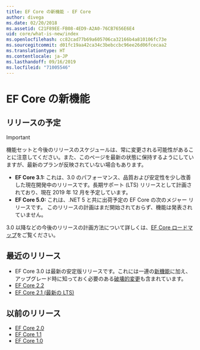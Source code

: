 ```yaml
---
title: EF Core の新機能 - EF Core
author: divega
ms.date: 02/20/2018
ms.assetid: C21F89EE-FB08-4ED9-A2A0-76CB7656E6E4
uid: core/what-is-new/index
ms.openlocfilehash: cc82cad77b69a605706ca32166b4a810106fc73e
ms.sourcegitcommit: d01fc19aa42ca34c3bebccbc96ee26d06fcecaa2
ms.translationtype: HT
ms.contentlocale: ja-JP
ms.lasthandoff: 09/16/2019
ms.locfileid: "71005546"
---
```

# <a name="what-is-new-in-ef-core"></a>EF Core の新機能

## <a name="future-releases"></a>リリースの予定
> [!IMPORTANT]
> 機能セットと今後のリリースのスケジュールは、常に変更される可能性があることに注意してください。また、このページを最新の状態に保持するようにしていますが、最新のプランが反映されていない場合もあります。

- **EF Core 3.1:** これは、3.0 のパフォーマンス、品質および安定性を少し改善した現在開発中のリリースです。長期サポート (LTS) リリースとして計画されており、現在 2019 年 12 月を予定しています。
- **EF Core 5.0:** これは、.NET 5 と共に出荷予定の EF Core の次のメジャー リリースです。 このリリースの計画はまだ開始されておらず、機能は発表されていません。  

3\.0 以降などの今後のリリースの計画方法について詳しくは、[EF Core ロードマップ](xref:core/what-is-new/roadmap)をご覧ください。

## <a name="recent-releases"></a>最近のリリース

- EF Core 3.0 は最新の安定版リリースです。これには一連の[新機能](xref:core/what-is-new/ef-core-3.0/features)に加え、アップグレード時に知っておく必要のある[破壊的変更](xref:core/what-is-new/ef-core-3.0/breaking-changes)も含まれています。
- [EF Core 2.2 ](xref:core/what-is-new/ef-core-2.2)
- [EF Core 2.1 (最新の LTS)](xref:core/what-is-new/ef-core-2.1)

## <a name="past-releases"></a>以前のリリース

- [EF Core 2.0](xref:core/what-is-new/ef-core-2.0)
- [EF Core 1.1](xref:core/what-is-new/ef-core-1.1)
- [EF Core 1.0](xref:core/what-is-new/ef-core-1.0)

